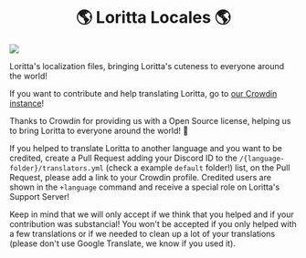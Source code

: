 <p align="center">
<h1 align="center">🌎 Loritta Locales 🌎</h1>
<a href="https://loritta.crowdin.com/loritta"><img src="https://badges.crowdin.net/e/6c10e98cefdc325e76bd33fb9952e616/localized.svg"></a>
</p>

Loritta's localization files, bringing Loritta's cuteness to everyone around the world!

If you want to contribute and help translating Loritta, go to [our Crowdin instance](https://loritta.crowdin.com/loritta)!

Thanks to Crowdin for providing us with a Open Source license, helping us to bring Loritta to everyone around the world! 💫

If you helped to translate Loritta to another language and you want to be credited, create a Pull Request adding your Discord ID to the `/{language-folder}/translators.yml` (check a example `default` folder!) list, on the Pull Request, please add a link to your Crowdin profile. Credited users are shown in the `+language` command and receive a special role on Loritta's Support Server!

Keep in mind that we will only accept if we think that you helped and if your contribution was substancial! You won't be accepted if you only helped with a few translations or if we needed to clean up a lot of your translations (please don't use Google Translate, we know if you used it).
